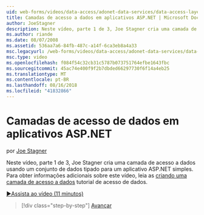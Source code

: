 ```yaml
---
uid: web-forms/videos/data-access/adonet-data-services/data-access-layers-in-aspnet-applications
title: Camadas de acesso a dados em aplicativos ASP.NET | Microsoft Docs
author: JoeStagner
description: Neste vídeo, parte 1 de 3, Joe Stagner cria uma camada de acesso a dados usando um conjunto de dados tipado para um aplicativo ASP.NET simples. Para obter mais informações sobre...
ms.author: riande
ms.date: 08/07/2008
ms.assetid: 536aa7a6-84fb-487c-a14f-6ca3eb8a4a33
msc.legacyurl: /web-forms/videos/data-access/adonet-data-services/data-access-layers-in-aspnet-applications
msc.type: video
ms.openlocfilehash: f084f54c32cb31c5787b073751764efbe1643fbc
ms.sourcegitcommit: 45ac74e400f9f2b7dbded66297730f6f14a4eb25
ms.translationtype: MT
ms.contentlocale: pt-BR
ms.lasthandoff: 08/16/2018
ms.locfileid: "41832866"
---
```

<a name="data-access-layers-in-aspnet-applications"></a>Camadas de acesso de dados em aplicativos ASP.NET
====================
por [Joe Stagner](https://github.com/JoeStagner)

Neste vídeo, parte 1 de 3, Joe Stagner cria uma camada de acesso a dados usando um conjunto de dados tipado para um aplicativo ASP.NET simples. Para obter informações adicionais sobre este vídeo, leia as [criando uma camada de acesso a dados](../../../overview/data-access/introduction/creating-a-data-access-layer-vb.md) tutorial de acesso de dados.

[&#9654;Assista ao vídeo (11 minutos)](https://channel9.msdn.com/Blogs/ASP-NET-Site-Videos/data-access-layers-in-aspnet-applications)

> [!div class="step-by-step"]
> [Avançar](how-to-manually-bind-a-dataset-to-a-datagrid.md)
